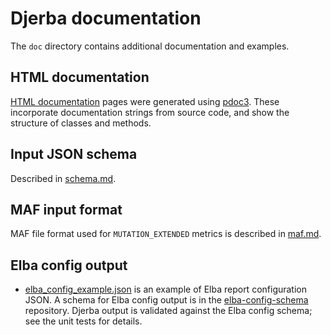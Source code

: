 Djerba documentation
====================

The `doc` directory contains additional documentation and examples.

## HTML documentation

[HTML documentation](./html/djerba/index.html) pages were generated using [pdoc3](https://pdoc3.github.io/pdoc/). These incorporate documentation strings from source code, and show the structure of classes and methods.

## Input JSON schema

Described in [schema.md](./schema.md).

## MAF input format

MAF file format used for `MUTATION_EXTENDED` metrics is described in [maf.md](./maf.md).

## Elba config output

- [elba_config_example.json](./elba_config_example.json) is an example of Elba report configuration JSON. A schema for Elba config output is in the [elba-config-schema](https://github.com/oicr-gsi/elba-config-schema) repository. Djerba output is validated against the Elba config schema; see the unit tests for details.

